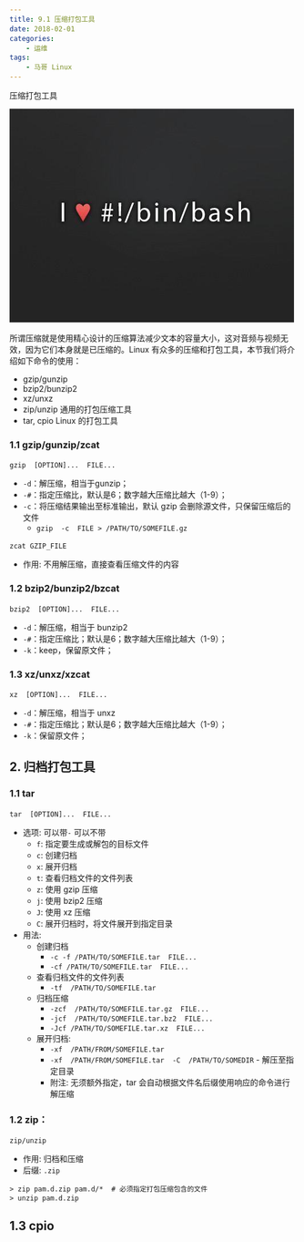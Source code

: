 ```yaml
---
title: 9.1 压缩打包工具
date: 2018-02-01
categories:
    - 运维
tags:
    - 马哥 Linux
---
```


压缩打包工具

![linux-mt](/images/linux_mt/linux_mt.jpg)
<!-- more -->

所谓压缩就是使用精心设计的压缩算法减少文本的容量大小，这对音频与视频无效，因为它们本身就是已压缩的。Linux 有众多的压缩和打包工具，本节我们将介绍如下命令的使用：
- gzip/gunzip
- bzip2/bunzip2
- xz/unxz
- zip/unzip 通用的打包压缩工具
- tar, cpio Linux 的打包工具

### 1.1 gzip/gunzip/zcat
`gzip  [OPTION]...  FILE...`
- `-d`：解压缩，相当于gunzip；
- `-#`：指定压缩比，默认是6；数字越大压缩比越大（1-9）；
- `-c`：将压缩结果输出至标准输出，默认 gzip 会删除源文件，只保留压缩后的文件
    - `gzip  -c  FILE > /PATH/TO/SOMEFILE.gz`

`zcat GZIP_FILE`
- 作用: 不用解压缩，直接查看压缩文件的内容

### 1.2 bzip2/bunzip2/bzcat
`bzip2  [OPTION]...  FILE...`
- `-d`：解压缩，相当于 bunzip2
- `-#`：指定压缩比；默认是6；数字越大压缩比越大（1-9）；
- `-k`：keep，保留原文件；

### 1.3 xz/unxz/xzcat
`xz  [OPTION]...  FILE...`
- `-d`：解压缩，相当于 unxz
- `-#`：指定压缩比；默认是6；数字越大压缩比越大（1-9）；
- `-k`：保留原文件；

## 2. 归档打包工具
### 1.1 tar
`tar  [OPTION]...  FILE...`
- 选项: 可以带`-` 可以不带
	- `f`: 指定要生成或解包的目标文件
	- `c`: 创建归档
	- `x`: 展开归档
	- `t`: 查看归档文件的文件列表
	- `z`: 使用 gzip 压缩
	- `j`: 使用 bzip2 压缩
	- `J`: 使用 xz 压缩
	- `C`: 展开归档时，将文件展开到指定目录
- 用法:
	- 创建归档
		- `-c -f /PATH/TO/SOMEFILE.tar  FILE...`
		- `-cf /PATH/TO/SOMEFILE.tar  FILE...`
	- 查看归档文件的文件列表
		- `-tf  /PATH/TO/SOMEFILE.tar`
	- 归档压缩
		- `-zcf  /PATH/TO/SOMEFILE.tar.gz  FILE...`
		- `-jcf  /PATH/TO/SOMEFILE.tar.bz2  FILE...`
		- `-Jcf /PATH/TO/SOMEFILE.tar.xz  FILE...`
	- 展开归档:
		- `-xf  /PATH/FROM/SOMEFILE.tar`
		- `-xf  /PATH/FROM/SOMEFILE.tar  -C  /PATH/TO/SOMEDIR` - 解压至指定目录
		- 附注: 无须额外指定，tar 会自动根据文件名后缀使用响应的命令进行解压缩

### 1.2 zip：
`zip/unzip`
- 作用: 归档和压缩
- 后缀: `.zip`

```
> zip pam.d.zip pam.d/*  # 必须指定打包压缩包含的文件
> unzip pam.d.zip
```

## 1.3 cpio

